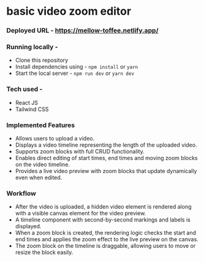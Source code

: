 # basic video zoom editor

### Deployed URL - https://mellow-toffee.netlify.app/

### Running locally - 
- Clone this repository
- Install dependencies using - `npm install` or `yarn`
- Start the local server - `npm run dev` or `yarn dev`

### Tech used - 
- React JS 
- Tailwind CSS

### Implemented Features
- Allows users to upload a video.
- Displays a video timeline representing the length of the uploaded video.
- Supports zoom blocks with full CRUD functionality.
- Enables direct editing of start times, end times and moving zoom blocks on the video timeline.
- Provides a live video preview with zoom blocks that update dynamically even when edited.

### Workflow
- After the video is uploaded, a hidden video element is rendered along with a visible canvas element for the video preview.
- A timeline component with second-by-second markings and labels is displayed.
- When a zoom block is created, the rendering logic checks the start and end times and applies the zoom effect to the live preview on the canvas.
- The zoom block on the timeline is draggable, allowing users to move or resize the block easily.
 
